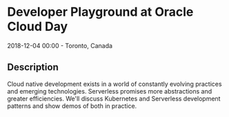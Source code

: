 # Developer Playground at Oracle Cloud Day

2018-12-04 00:00  - Toronto, Canada

## Description

Cloud native development exists in a world of constantly evolving practices and emerging technologies. Serverless promises more abstractions and greater efficiencies. We'll discuss Kubernetes and Serverless development patterns and show demos of both in practice. 
